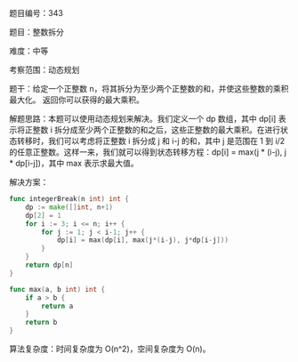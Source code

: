 题目编号：343

题目：整数拆分

难度：中等

考察范围：动态规划

题干：给定一个正整数 n，将其拆分为至少两个正整数的和，并使这些整数的乘积最大化。 返回你可以获得的最大乘积。

解题思路：本题可以使用动态规划来解决。我们定义一个 dp 数组，其中 dp[i] 表示将正整数 i 拆分成至少两个正整数的和之后，这些正整数的最大乘积。在进行状态转移时，我们可以考虑将正整数 i 拆分成 j 和 i-j 的和，其中 j 是范围在 1 到 i/2 的任意正整数。这样一来，我们就可以得到状态转移方程：dp[i] = max(j * (i-j), j * dp[i-j])，其中 max 表示求最大值。

解决方案：

```go
func integerBreak(n int) int {
    dp := make([]int, n+1)
    dp[2] = 1
    for i := 3; i <= n; i++ {
        for j := 1; j < i-1; j++ {
            dp[i] = max(dp[i], max(j*(i-j), j*dp[i-j]))
        }
    }
    return dp[n]
}

func max(a, b int) int {
    if a > b {
        return a
    }
    return b
}
```

算法复杂度：时间复杂度为 O(n^2)，空间复杂度为 O(n)。